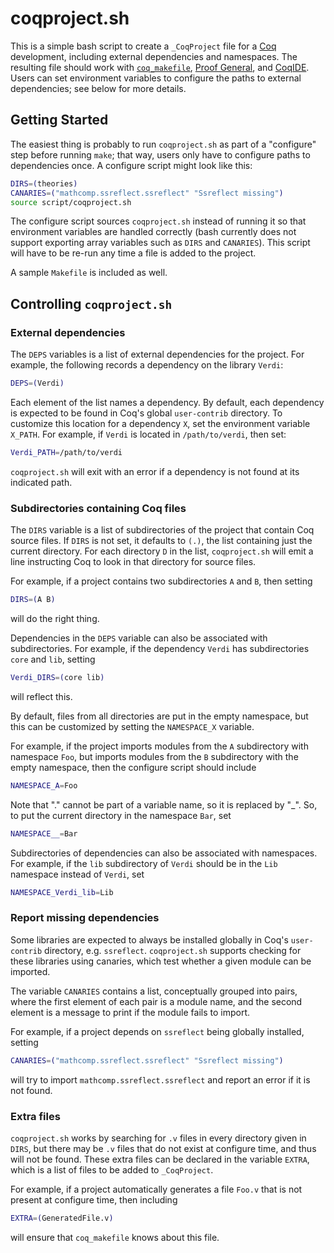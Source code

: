 # coqproject.sh

This is a simple bash script to create a `_CoqProject` file for a
[Coq](https://coq.inria.fr) development, including external
dependencies and namespaces. The resulting file should work with
[`coq_makefile`](https://coq.inria.fr/distrib/current/refman/tools.html#Makefile),
[Proof General](https://proofgeneral.github.io), and
[CoqIDE](https://coq.inria.fr/distrib/current/refman/coqide.html).
Users can set environment variables to configure the paths to
external dependencies; see below for more details.

## Getting Started

The easiest thing is probably to run `coqproject.sh` as part of a
"configure" step before running `make`; that way, users only have to
configure paths to dependencies once. A configure script might look
like this:

```bash
DIRS=(theories)
CANARIES=("mathcomp.ssreflect.ssreflect" "Ssreflect missing")
source script/coqproject.sh
```

The configure script sources `coqproject.sh` instead of running it so
that environment variables are handled correctly (bash currently
does not support exporting array variables such as `DIRS` and
`CANARIES`). This script will have to be re-run any time a file is
added to the project.

A sample `Makefile` is included as well.

## Controlling `coqproject.sh`

### External dependencies

The `DEPS` variables is a list of external dependencies for the
project. For example, the following records a dependency on the library
`Verdi`:

```bash
DEPS=(Verdi)
```

Each element of the list names a dependency.  By default, each
dependency is expected to be found in Coq's global `user-contrib` directory.
To customize this location for a dependency `X`, set the environment
variable `X_PATH`. For example, if `Verdi` is located in
`/path/to/verdi`, then set:

```bash
Verdi_PATH=/path/to/verdi
```

`coqproject.sh` will exit with an error if a dependency is not found
at its indicated path.


### Subdirectories containing Coq files

The `DIRS` variable is a list of subdirectories of the project that
contain Coq source files. If `DIRS` is not set, it defaults to `(.)`,
the list containing just the current directory. For each directory `D`
in the list, `coqproject.sh` will emit a line instructing Coq to look
in that directory for source files.

For example, if a project contains two subdirectories `A` and `B`,
then setting
```bash
DIRS=(A B)
```
will do the right thing.

Dependencies in the `DEPS` variable can also be associated with
subdirectories. For example, if the dependency `Verdi` has
subdirectories `core` and `lib`, setting
```bash
Verdi_DIRS=(core lib)
```
will reflect this.

By default, files from all directories are put in the empty namespace,
but this can be customized by setting the `NAMESPACE_X` variable.

For example, if the project imports modules from the `A` subdirectory
with namespace `Foo`, but imports modules from the `B` subdirectory with
the empty namespace, then the configure script should include
```bash
NAMESPACE_A=Foo
```

Note that "." cannot be part of a variable name, so it is replaced by "_".
So, to put the current directory in the namespace `Bar`, set
```bash
NAMESPACE__=Bar
```

Subdirectories of dependencies can also be associated
with namespaces. For example, if the `lib` subdirectory of `Verdi`
should be in the `Lib` namespace instead of `Verdi`, set
```bash
NAMESPACE_Verdi_lib=Lib
```

### Report missing dependencies

Some libraries are expected to always be installed globally in Coq's
`user-contrib` directory, e.g. `ssreflect`. `coqproject.sh` supports
checking for these libraries using canaries, which test whether
a given module can be imported.

The variable `CANARIES` contains a list, conceptually grouped into
pairs, where the first element of each pair is a module name, and the
second element is a message to print if the module fails to import.

For example, if a project depends on `ssreflect` being globally
installed, setting
```bash
CANARIES=("mathcomp.ssreflect.ssreflect" "Ssreflect missing")
```
will try to import `mathcomp.ssreflect.ssreflect` and report an error
if it is not found.

### Extra files

`coqproject.sh` works by searching for `.v` files in every directory
given in `DIRS`, but there may be `.v` files that do not exist at
configure time, and thus will not be found. These extra files can be
declared in the variable `EXTRA`, which is a list of files to be
added to `_CoqProject`.

For example, if a project automatically generates a file `Foo.v` that
is not present at configure time, then including
```bash
EXTRA=(GeneratedFile.v)
```
will ensure that `coq_makefile` knows about this file.

